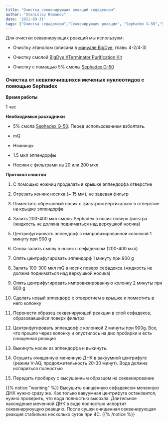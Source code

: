 ```yaml
---
title: "Очистка секвенирующих реакций сефадексом"
author: "Stanislav Romanov"
date: '2021-09-31'
tags: ["Очистка сефадексом","Секвенирующие реакции", "Sephadex G-50","Sephadex"]
---
```


Для очистки секвенирующих реакций мы используем:

-   Очистку этанолом (описана в [мануале BigDye](https://assets.thermofisher.com/TFS-Assets/LSG/manuals/cms_081527.pdf), главы 4-2/4-3)

-   Очистку смолой [BigDye XTerminator Purification Kit](https://www.tcd.ie/medicine/psychiatry/assets/doc/BDx-Protocol-Summary.pdf)

-   Очистку с помощью 5% смолы [Sephadex G-50](/labreagents/sephadex)

### **Очистка от невключившихся меченых нуклеотидов с помощью Sephadex**

**Время работы**

1 час

**Необходимые расходники**

-   5% смола [Sephadex G-50](/labreagents/sephadex). Перед использованием взболтать.

-   mQ

-   Ножницы

-   1.5 мкл эппендорфы

-   Носики с фильтрами на 20 или 200 мкл

**Протокол очистки**

1.  С помощью ножниц проделать в крышке эппендорфа отверстие

2.  Отрезать кончик носика (\~ 15 мм), не задевая фильтр

3.  Поместить обрезанный носик с фильтром вертикально в отверстие на крышке эппендорфа

4.  Залить 200-400 мкл смолы Sephadex в носик поверх фильтра (жидкость не должна подниматься над верхушкой носика)

5.  Центрифугировать эппендорф с импровизированной колонкой 1 минуту при 900 g

6.  Снова залить смолу в носик с сефадексом (200-400 мкл)

7.  Опять центрифугировать эппендорф 1 минуту при 900 g

8.  Залить 100-300 мкл mQ в носик поверх сефадекса (жидкость не должна подниматься над верхушкой носика)

9.  Опять центрифугировать импровизированную колонку 2 минуты при 900 g

10. Сделать новый эппендорф с отверстием в крышке и поместить в него колонку

11. Перенести образец секвенирующей реакции в слой сефадекса, образовавшийся поверх фильтра

12. Центрифугировать эппендорф с колонкой 2 минуты при 900g. Все, что прошло через колонку и опустилось на дно пробирки и есть очищенная реакция

13. Выкинуть носик из эппендорфа и выкинуть.

14. Осушить очищенную меченную ДНК в вакуумной центрифуге (режим V-AQ, продолжительность 20-30 минут). Вода должна испариться полностью

15. Передать пробирку с высушенным образцом на секвенирование

{{% notice "warning" %}}
Высушить очищенную сефадексом меченную ДНК нужно сразу же. Как только вакуумная центрифуга остановится, нужно проверить, что вода полностью высохла. Длительное нахождение меченной ДНК в воде полностью испортит секвенируюущую реакцию. После сушки очищенная секвенирующая реакция стабильна несколько суток при 4С.
{{% /notice %}}
